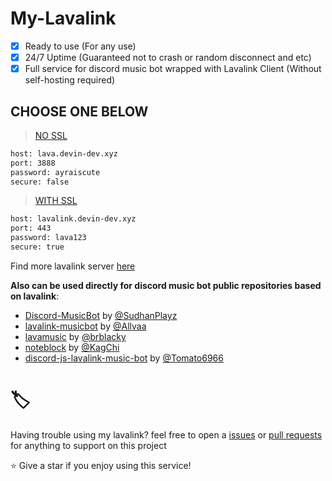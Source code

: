 # My-Lavalink
- [x] Ready to use (For any use)
- [x] 24/7 Uptime (Guaranteed not to crash or random disconnect and etc)
- [x] Full service for discord music bot wrapped with Lavalink Client (Without self-hosting required)

## CHOOSE ONE BELOW
> [NO SSL](/list/noSSL.js)
```bash
host: lava.devin-dev.xyz
port: 3888
password: ayraiscute
secure: false
```
> [WITH SSL](/list/withSSL.js)
```bash
host: lavalink.devin-dev.xyz
port: 443
password: lava123
secure: true
```

Find more lavalink server [here](https://lavalink-list.darrennathanael.com)

**Also can be used directly for discord music bot public repositories based on lavalink**:
* [Discord-MusicBot](https://github.com/SudhanPlayz/Discord-MusicBot) by [@SudhanPlayz](https://github.com/SudhanPlayz)
* [lavalink-musicbot](https://github.com/Allvaa/lavalink-musicbot) by [@Allvaa](https://github.com/Allvaa)
* [lavamusic](https://github.com/brblacky/lavamusic) by [@brblacky](https://github.com/brblacky)
* [noteblock](https://github.com/KagChi/noteblock) by [@KagChi](https://github.com/KagChi)
* [discord-js-lavalink-music-bot](https://github.com/Tomato6966/discord-js-lavalink-Music-Bot-erela-js) by [@Tomato6966](https://github.com/Tomato6966)

# 🏷️
Having trouble using my lavalink? feel free to open a [issues](https://github.com/DevinOfficial/Lavalink-Host/issues) or [pull requests](https://github.com/DevinOfficial/Lavalink-Host/pulls) for anything to support on this project

⭐ Give a star if you enjoy using this service!
